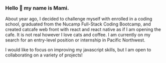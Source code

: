 ### Hello 👋 my name is Mami. 

About year ago, I decided to challenge myself with enrolled in a coding school, graduated from the Nucamp Full-Stack Coding Bootcamp, and created catcafe web front with react and react native as if I am opening the cafe. It is not real however I love cats and coffee. I am currently on my search for an entry-level position or internship in Pacific Northwest.

I would like to focus on improving my javascript skills, but I am open to collaborating on a variety of projects!


